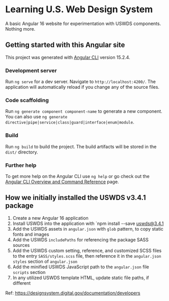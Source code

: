 # Learning U.S. Web Design System

A basic Angular 16 website for experimentation with USWDS components.  Nothing more.

## Getting started with this Angular site

This project was generated with [Angular CLI](https://github.com/angular/angular-cli) version 15.2.4.

### Development server

Run `ng serve` for a dev server. Navigate to `http://localhost:4200/`. The application will automatically reload if you change any of the source files.

### Code scaffolding

Run `ng generate component component-name` to generate a new component. You can also use `ng generate directive|pipe|service|class|guard|interface|enum|module`.

### Build

Run `ng build` to build the project. The build artifacts will be stored in the `dist/` directory.

### Further help

To get more help on the Angular CLI use `ng help` or go check out the [Angular CLI Overview and Command Reference](https://angular.io/cli) page.

## How we initially installed the USWDS v3.4.1 package

1. Create a new Angular 16 application
2. Install USWDS into the application with `npm install --save uswds@3.4.1
3. Add the USWDS assets in `angular.json` with `glob` pattern, to copy static fonts and images
4. Add the USWDS `includePaths` for referencing the package SASS sources
5. Add the USWDS custom setting, reference, and customized SCSS files to the entry `SASS/styles.scss` file, then reference it in the `angular.json` `styles` section of `angular.json`
6. Add the minified USWDS JavaScript path to the `angular.json` file `scripts` section
7. In any utilized USWDS template HTML, update static file paths, if different

Ref: <https://designsystem.digital.gov/documentation/developers>
